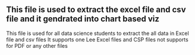 ## This file is used to extract the excel file and csv file and it gendrated into chart based viz
This file is used for all data science students to extract the all data in Excel file and csv files
It supports one Lee Excel files and CSP files not supports for PDF or any other files
